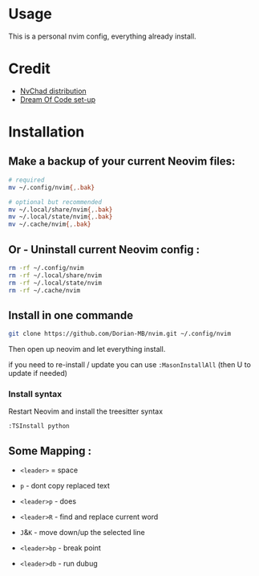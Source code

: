 # Usage 
This is a personal nvim config, everything already install.


# Credit 
- [ NvChad distribution ](https://github.com/NvChad/NvChad.git)
- [Dream Of Code set-up](https://github.com/dreamsofcode-io/neovim-python)


# Installation

## Make a backup of your current Neovim files:
```bash
# required
mv ~/.config/nvim{,.bak}

# optional but recommended
mv ~/.local/share/nvim{,.bak}
mv ~/.local/state/nvim{,.bak}
mv ~/.cache/nvim{,.bak}
```

## Or - Uninstall current Neovim config :
``` bash
rm -rf ~/.config/nvim
rm -rf ~/.local/share/nvim
rm -rf ~/.local/state/nvim
rm -rf ~/.cache/nvim
```

## Install in one commande
```bash
git clone https://github.com/Dorian-MB/nvim.git ~/.config/nvim
```

Then open up neovim and let everything install.

if you need to re-install / update you can use `:MasonInstallAll` (then U to update if needed)

### Install syntax
Restart Neovim and install the treesitter syntax

```
:TSInstall python
```

## Some Mapping :

- `<leader>` = space

- `p` - dont copy replaced text
- `<leader>p` - does

- `<leader>R` - find and replace current word

- `J`&`K` - move down/up the selected line

- `<leader>bp` - break point
- `<leader>db` - run dubug






